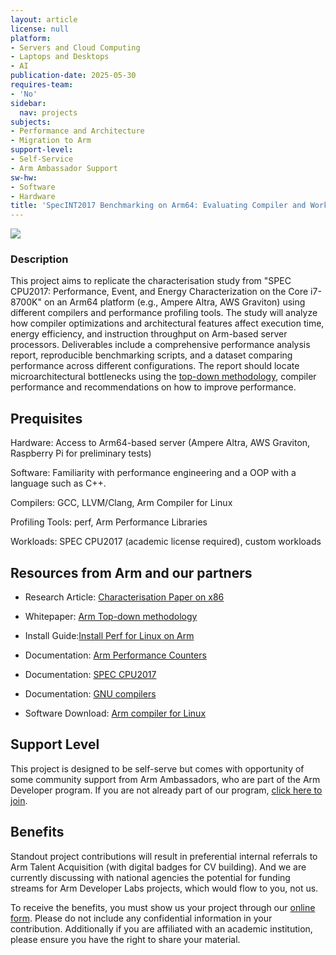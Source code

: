 ```yaml
---
layout: article
license: null
platform:
- Servers and Cloud Computing
- Laptops and Desktops
- AI
publication-date: 2025-05-30
requires-team:
- 'No'
sidebar:
  nav: projects
subjects:
- Performance and Architecture
- Migration to Arm
support-level:
- Self-Service
- Arm Ambassador Support
sw-hw:
- Software
- Hardware
title: 'SpecINT2017 Benchmarking on Arm64: Evaluating Compiler and Workload Performance'
---
```


<img class="image image--xl" src="/Arm-Developer-Labs/images/Research_on_arm_banner.png"/>


### Description

This project aims to replicate the characterisation study from "SPEC CPU2017: Performance, Event, and Energy Characterization on the Core i7-8700K" on an Arm64 platform (e.g., Ampere Altra, AWS Graviton) using different compilers and performance profiling tools. The study will analyze how compiler optimizations and architectural features affect execution time, energy efficiency, and instruction throughput on Arm-based server processors. Deliverables include a comprehensive performance analysis report, reproducible benchmarking scripts, and a dataset comparing performance across different configurations. The report should locate microarchitectural bottlenecks using the [top-down methodology](https://developer.arm.com/documentation/109542/0100/Arm-Topdown-methodology), compiler performance and recommendations on how to improve performance.

## Prequisites

Hardware: Access to Arm64-based server (Ampere Altra, AWS Graviton, Raspberry Pi for preliminary tests)

Software: Familiarity with performance engineering and a OOP with a language such as C++. 

Compilers: GCC, LLVM/Clang, Arm Compiler for Linux

Profiling Tools: perf, Arm Performance Libraries

Workloads: SPEC CPU2017 (academic license required), custom workloads

## Resources from Arm and our partners

- Research Article: [Characterisation Paper on x86](https://research.spec.org/icpe_proceedings/2019/proceedings/p111.pdf)

- Whitepaper: [Arm Top-down methodology](https://developer.arm.com/documentation/109542/0100/Arm-Topdown-methodology)

- Install Guide:[Install Perf for Linux on Arm](https://learn.arm.com/install-guides/perf/)

- Documentation: [Arm Performance Counters](https://developer.arm.com/documentation/ddi0379/a/Introduction/Performance-counters)

- Documentation: [SPEC CPU2017 ](https://www.spec.org/cpu2017/results/)

- Documentation: [GNU compilers](https://gcc.gnu.org/)

- Software Download: [Arm compiler for Linux](https://developer.arm.com/Tools%20and%20Software/Arm%20Compiler%20for%20Linux)

## Support Level

This project is designed to be self-serve but comes with opportunity of some community support from Arm Ambassadors, who are part of the Arm Developer program. If you are not already part of our program, [click here to join](https://www.arm.com/resources/developer-program?#register).


## Benefits 

Standout project contributions will result in preferential internal referrals to Arm Talent Acquisition (with digital badges for CV building).  And we are currently discussing with national agencies the potential for funding streams for Arm Developer Labs projects, which would flow to you, not us.

To receive the benefits, you must show us your project through our [online form](https://forms.office.com/e/VZnJQLeRhD). Please do not include any confidential information in your contribution. Additionally if you are affiliated with an academic institution, please ensure you have the right to share your material.